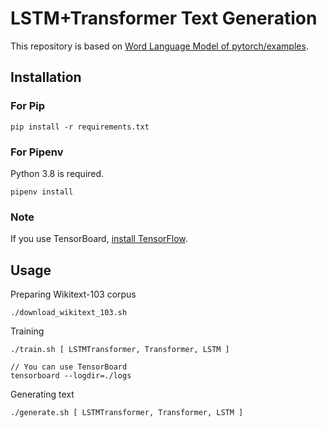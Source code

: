 # LSTM+Transformer Text Generation

<!-- Please read [this article]() (in Japanese). -->

This repository is based on [Word Language Model of pytorch/examples](https://github.com/pytorch/examples/tree/490243127c02a5ea3348fa4981ecd7e9bcf6144c/word_language_model).

## Installation

### For Pip

```
pip install -r requirements.txt
```

### For Pipenv

Python 3.8 is required.

```
pipenv install
```

### Note

If you use TensorBoard, [install TensorFlow](https://www.tensorflow.org/install/pip).


## Usage

Preparing Wikitext-103 corpus

```
./download_wikitext_103.sh
```

Training

```
./train.sh [ LSTMTransformer, Transformer, LSTM ]

// You can use TensorBoard
tensorboard --logdir=./logs
```

Generating text

```
./generate.sh [ LSTMTransformer, Transformer, LSTM ]
```
